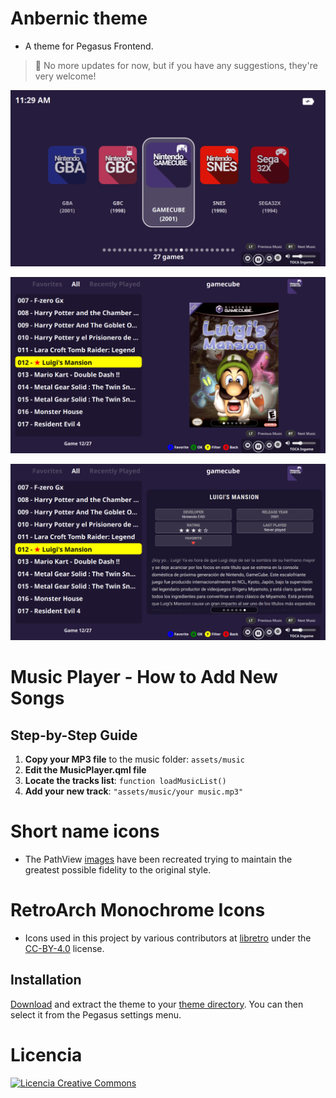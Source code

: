 # Anbernic theme

- A theme for Pegasus Frontend.

> 📢 No more updates for now, but if you have any suggestions, they're very welcome!

![screen](https://github.com/ZagonAb/Anbernic-Theme/blob/0a2ed611e894a0f866a90a69e63bd5b6ac519aeb/.meta/screenshots/screen0.png)

![screen1](https://github.com/ZagonAb/Anbernic-Theme/blob/0a2ed611e894a0f866a90a69e63bd5b6ac519aeb/.meta/screenshots/screen1.png)

![screen2](https://github.com/ZagonAb/Anbernic-Theme/blob/0a2ed611e894a0f866a90a69e63bd5b6ac519aeb/.meta/screenshots/screen2.png)

# Music Player - How to Add New Songs

## Step-by-Step Guide
1. **Copy your MP3 file** to the music folder: `assets/music`
2. **Edit the MusicPlayer.qml file**
3. **Locate the tracks list**: `function loadMusicList()`
4. **Add your new track**: `"assets/music/your music.mp3"`

# Short name icons
- The PathView [images](https://github.com/ZagonAb/Systems-Arts-consoles) have been recreated trying to maintain the greatest possible fidelity to the original style.

# RetroArch Monochrome Icons

- Icons used in this project by various contributors at [libretro](https://github.com/libretro/retroarch-assets/tree/master/xmb/monochrome/png) under the [CC-BY-4.0](https://creativecommons.org/licenses/by/4.0/deed.en) license.

## Installation

[Download](https://github.com/ZagonAb/anbernic-theme/archive/refs/heads/main.zip) and extract the theme to your [theme directory](http://pegasus-frontend.org/docs/user-guide/installing-themes). You can then select it from the Pegasus settings menu.
# Licencia
<a rel="license" href="http://creativecommons.org/licenses/by-nc-sa/4.0/"><img alt="Licencia Creative Commons" style="border-width:0" src="https://i.creativecommons.org/l/by-nc-sa/4.0/88x31.png" /></a><br /><a rel="license" href="http://creativecommons.org/licenses/by-nc-sa/4.0/"></a>

